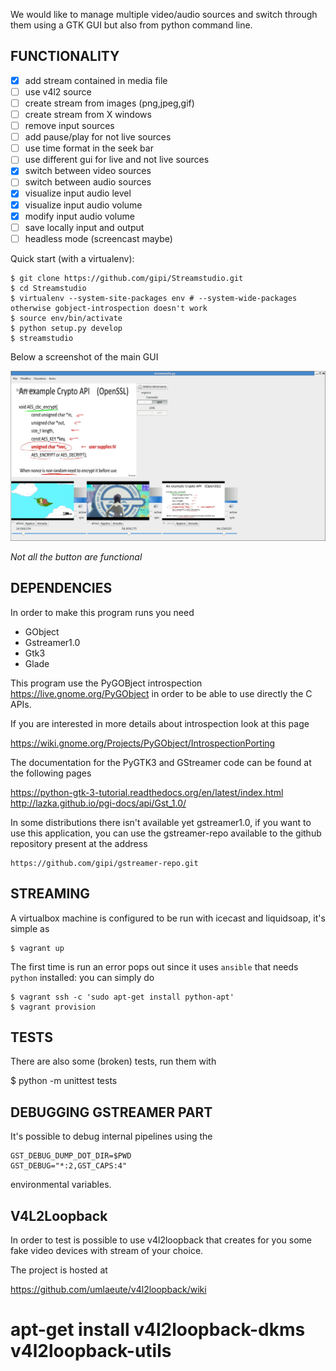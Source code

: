 We would like to manage multiple video/audio sources and switch
through them using a GTK GUI but also from python command line.

FUNCTIONALITY
-------------

 - [x] add stream contained in media file
 - [ ] use v4l2 source
 - [ ] create stream from images (png,jpeg,gif)
 - [ ] create stream from X windows
 - [ ] remove input sources
 - [ ] add pause/play for not live sources
 - [ ] use time format in the seek bar
 - [ ] use different gui for live and not live sources
 - [x] switch between video sources
 - [ ] switch between audio sources
 - [x] visualize input audio level
 - [x] visualize input audio volume
 - [x] modify input audio volume
 - [ ] save locally input and output
 - [ ] headless mode (screencast maybe)

Quick start (with a virtualenv):

    $ git clone https://github.com/gipi/Streamstudio.git
    $ cd Streamstudio
    $ virtualenv --system-site-packages env # --system-wide-packages otherwise gobject-introspection doesn't work
    $ source env/bin/activate
    $ python setup.py develop
    $ streamstudio

Below a screenshot of the main GUI

![screenshot](./screenshot.png)

*Not all the button are functional*


DEPENDENCIES
------------

In order to make this program runs you need

 - GObject
 - Gstreamer1.0
 - Gtk3
 - Glade

This program use the PyGOBject introspection <https://live.gnome.org/PyGObject>
in order to be able to use directly the C APIs.

If you are interested in more details about introspection look at this page

  https://wiki.gnome.org/Projects/PyGObject/IntrospectionPorting

The documentation for the PyGTK3 and GStreamer code can be found at the following pages

  https://python-gtk-3-tutorial.readthedocs.org/en/latest/index.html
  http://lazka.github.io/pgi-docs/api/Gst_1.0/

In some distributions there isn't available yet gstreamer1.0, if you want
to use this application, you can use the gstreamer-repo available to the
github repository present at the address

    https://github.com/gipi/gstreamer-repo.git


STREAMING
---------

A virtualbox machine is configured to be run with icecast and liquidsoap, it's simple as

    $ vagrant up

The first time is run an error pops out since it uses ``ansible`` that needs ``python`` installed:
you can simply do

    $ vagrant ssh -c 'sudo apt-get install python-apt'
    $ vagrant provision


TESTS
-----

There are also some (broken) tests, run them with

 $ python -m unittest tests


DEBUGGING GSTREAMER PART
------------------------

It's possible to debug internal pipelines using the

    GST_DEBUG_DUMP_DOT_DIR=$PWD
    GST_DEBUG="*:2,GST_CAPS:4"

environmental variables.


V4L2Loopback
------------

In order to test is possible to use v4l2loopback that creates
for you some fake video devices with stream of your choice.

The project is hosted at

  https://github.com/umlaeute/v4l2loopback/wiki


 # apt-get install v4l2loopback-dkms v4l2loopback-utils
